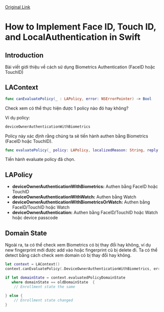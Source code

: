 [Original Link](https://betterprogramming.pub/face-id-touch-id-and-localauthentication-df0e20f212b3)

# How to Implement Face ID, Touch ID, and LocalAuthentication in Swift
## Introduction
Bài viết giới thiệu về cách sử dụng Biometrics Authentication (FaceID hoặc TouchID)

## LAContext
```swift
func canEvaluatePolicy(_ : LAPolicy, error: NSErrorPointer) -> Bool
```
Check xem có thể thực hiện được 1 policy nào đó hay không?

Ví dụ policy:
```swift
deviceOwnerAuthenticationWithBiometrics
```

Policy này xác định rằng chúng ta sẽ tiến hành authen bằng Biometrics (FaceID hoặc TouchID).

```swift
func evaluatePolicy(_ policy: LAPolicy, localizedReason: String, reply: @escaping (Bool, Error?) -> Void)
```

Tiến hành evaluate policy đã chọn.

## LAPolicy

* __deviceOwnerAuthenticationWithBiometrics:__ Authen bằng FaceID hoặc TouchID
* __deviceOwnerAuthenticationWithWatch:__ Authen bằng Watch
* __deviceOwnerAuthenticationWithBiometricsOrWatch:__ Authen bằng FaceID/TouchID hoặc Watch
* __deviceOwnerAuthentication:__ Authen bằng FaceID/TouchID hoặc Watch hoặc device passcode

## Domain State
Ngoài ra, ta có thể check xem Biometrics có bị thay đổi hay không, ví dụ new fingerprint mới được add vào hoặc fingerprint cũ bị delete đi.
Ta có thể detect bằng cách check xem domain có bị thay đổi hay không.

```swift
let context = LAContext()
context.canEvaluatePolicy(.DeviceOwnerAuthenticationWithBiometrics, error: nil)

if let domainState = context.evaluatedPolicyDomainState
   where domainState == oldDomainState  {
    // Enrollment state the same
    
} else {
    // Enrollment state changed
}
```